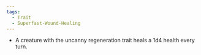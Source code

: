 ```yaml
---
tags:
  - Trait
  - Superfast-Wound-Healing
---
```

- A creature with the uncanny regeneration trait heals a 1d4 health every turn.